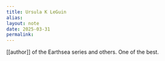 ```yaml
---
title: Ursula K LeGuin
alias: 
layout: note
date: 2025-03-31
permalink:
---
```

[[author]] of the Earthsea series and others. One of the best.


